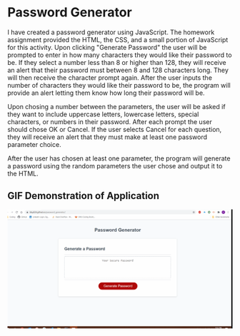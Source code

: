 # Password Generator

I have created a password generator using JavaScript. The homework assignment provided the HTML, the CSS, and a small portion of JavaScript for this activity. Upon clicking "Generate Password" the user will be prompted to enter in how many characters they would like their password to be. If they select a number less than 8 or higher than 128, they will receive an alert that their password must between 8 and 128 characters long. They will then receive the character prompt again.  After the user inputs the number of characters they would like their password to be, the program will provide an alert letting them know how long their password will be.

Upon chosing a number between the parameters, the user will be asked if they want to include uppercase letters, lowercase letters, special characters, or numbers in their password. After each prompt the user should chose OK or Cancel. If the user selects Cancel for each question, they will receive an alert that they must make at least one password parameter choice.

After the user has chosen at least one parameter, the program will generate a password using the random parameters the user chose and output it to the HTML.

## GIF Demonstration of Application
![](assets/demo/video-capture.gif)
